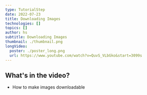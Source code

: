 ```yaml
---
type: TutorialStep
date: 2022-07-23
title: Downloading Images
technologies: []
topics: []
author: hs
subtitle: Downloading Images
thumbnail: ./thumbnail.png
longVideo:
  poster: ./poster_long.png
  url: https://www.youtube.com/watch?v=QuvS_VLbGko&start=3099s
---
```


## What's in the video?

* How to make images downloadable